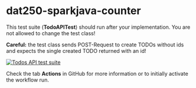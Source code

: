 # dat250-sparkjava-counter

This test suite (**TodoAPITest**) should run after your implementation. You are not allowed to change the test class!

**Careful:** the test class sends POST-Request to create TODOs without ids and expects the single created TODO returned with an id!

[![Todos API test suite](../../actions/workflows/main.yml/badge.svg)](../../actions/workflows/main.yml)

Check the tab **Actions** in GitHub for more information or to initially activate the workflow run.
